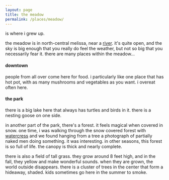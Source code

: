 ```yaml
---
layout: page
title: the meadow
permalink: /places/meadow/
---
```


is where i grew up. 

the meadow is in north-central melissa, near a [river](/places/river). it's quite open, and the sky is big enough that you really do feel the weather, but not so big that you necessarily fear it. there are many places within the meadow...
 
#### downtown
people from all over come here for food. i particularly like one place that has hot pot, with as many mushrooms and vegetables as you want. i overeat often here.

#### the park
there is a big lake here that always has turtles and birds in it. there is a nesting goose on one side. 

in another part of the park, there's a forest. it feels magical when covered in snow. one time, i was walking through the snow covered forest with [watercress](/friends/watercress) and we found hanging from a tree a photograph of partially naked men doing something. it was interesting. in other seasons, this forest is so full of life. the canopy is thick and nearly complete.

there is also a field of tall grass. they grow around 8 feet high, and in the fall, they yellow and make wonderful sounds. when they are grown, the world outside disappears. there is a cluster of trees in the center that form a hideaway, shaded. kids sometimes go here in the summer to smoke. 